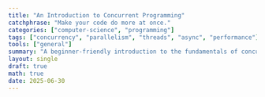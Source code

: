 ```yaml
---
title: "An Introduction to Concurrent Programming"
catchphrase: "Make your code do more at once."
categories: ["computer-science", "programming"]
tags: ["concurrency", "parallelism", "threads", "async", "performance"]
tools: ["general"]
summary: "A beginner-friendly introduction to the fundamentals of concurrent programming, covering key concepts like threads and parallel execution."
layout: single
draft: true
math: true
date: 2025-06-30
---
```

